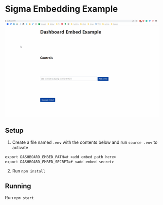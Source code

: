 # Sigma Embedding Example

<img src="./demo.gif" width="800" />

## Setup

1. Create a file named `.env` with the contents below and run `source .env` to activate

```
export DASHBOARD_EMBED_PATH=# <add embed path here>
export DASHBOARD_EMBED_SECRET=# <add embed secret>
```

2. Run `npm install`

## Running

Run `npm start`
